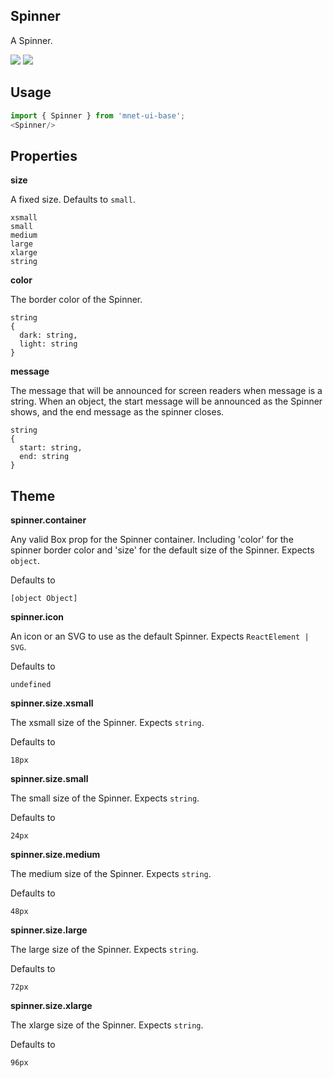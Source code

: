## Spinner
A Spinner.

[![](https://cdn-images-1.medium.com/fit/c/120/120/1*TD1P0HtIH9zF0UEH28zYtw.png)](https://storybook.MnetUIBase.io/?selectedKind=Visualizations-Spinner&full=0&stories=1&panelRight=0) [![](https://codesandbox.io/static/img/play-codesandbox.svg)](https://codesandbox.io/s/github/MnetUIBase/MnetUIBase-sandbox?initialpath=/spinner&module=%2Fsrc%2FSpinner.js)
## Usage

```javascript
import { Spinner } from 'mnet-ui-base';
<Spinner/>
```

## Properties

**size**

A fixed size. Defaults to `small`.

```
xsmall
small
medium
large
xlarge
string
```

**color**

The border color of the Spinner.

```
string
{
  dark: string,
  light: string
}
```

**message**

The message that will be announced for screen readers when message 
        is a string. When an object, the start message will be announced 
        as the Spinner shows, and the end message as the spinner closes.

```
string
{
  start: string,
  end: string
}
```
  
## Theme
  
**spinner.container**

Any valid Box prop for the Spinner container. 
    Including 'color' for the spinner border color and 'size' for the default 
    size of the Spinner. Expects `object`.

Defaults to

```
[object Object]
```

**spinner.icon**

An icon or an SVG to use as the default Spinner. Expects `ReactElement | SVG`.

Defaults to

```
undefined
```

**spinner.size.xsmall**

The xsmall size of the Spinner. Expects `string`.

Defaults to

```
18px
```

**spinner.size.small**

The small size of the Spinner. Expects `string`.

Defaults to

```
24px
```

**spinner.size.medium**

The medium size of the Spinner. Expects `string`.

Defaults to

```
48px
```

**spinner.size.large**

The large size of the Spinner. Expects `string`.

Defaults to

```
72px
```

**spinner.size.xlarge**

The xlarge size of the Spinner. Expects `string`.

Defaults to

```
96px
```
